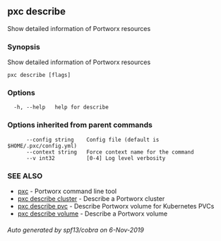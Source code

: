 ## pxc describe

Show detailed information of Portworx resources

### Synopsis

Show detailed information of Portworx resources

```
pxc describe [flags]
```

### Options

```
  -h, --help   help for describe
```

### Options inherited from parent commands

```
      --config string    Config file (default is $HOME/.pxc/config.yml)
      --context string   Force context name for the command
      --v int32          [0-4] Log level verbosity
```

### SEE ALSO

* [pxc](pxc.md)	 - Portworx command line tool
* [pxc describe cluster](pxc_describe_cluster.md)	 - Describe a Portworx cluster
* [pxc describe pvc](pxc_describe_pvc.md)	 - Describe Portworx volume for Kubernetes PVCs
* [pxc describe volume](pxc_describe_volume.md)	 - Describe a Portworx volume

###### Auto generated by spf13/cobra on 6-Nov-2019
